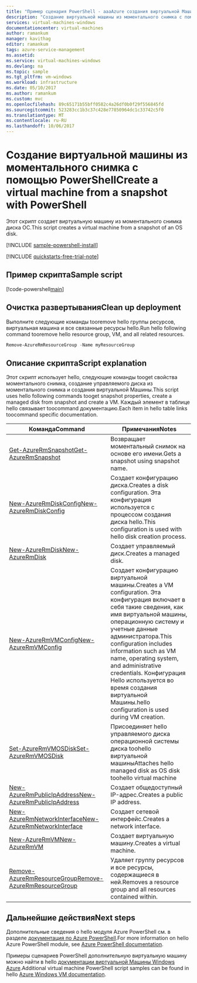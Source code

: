 ```yaml
---
title: "Пример сценария PowerShell - aaaAzure создания виртуальной Машины из моментального снимка | Документы Microsoft"
description: "Создание виртуальной машины из моментального снимка с помощью сценария Azure PowerShell."
services: virtual-machines-windows
documentationcenter: virtual-machines
author: ramankum
manager: kavithag
editor: ramankum
tags: azure-service-management
ms.assetid: 
ms.service: virtual-machines-windows
ms.devlang: na
ms.topic: sample
ms.tgt_pltfrm: vm-windows
ms.workload: infrastructure
ms.date: 05/10/2017
ms.author: ramankum
ms.custom: mvc
ms.openlocfilehash: 89c65171b55bff0582c4a26df0b0f29f556845fd
ms.sourcegitcommit: 523283cc1b3c37c428e77850964dc1c33742c5f0
ms.translationtype: MT
ms.contentlocale: ru-RU
ms.lasthandoff: 10/06/2017
---
```

# <a name="create-a-virtual-machine-from-a-snapshot-with-powershell"></a><span data-ttu-id="24316-103">Создание виртуальной машины из моментального снимка с помощью PowerShell</span><span class="sxs-lookup"><span data-stu-id="24316-103">Create a virtual machine from a snapshot with PowerShell</span></span>

<span data-ttu-id="24316-104">Этот скрипт создает виртуальную машину из моментального снимка диска ОС.</span><span class="sxs-lookup"><span data-stu-id="24316-104">This script creates a virtual machine from a snapshot of an OS disk.</span></span> 

[!INCLUDE [sample-powershell-install](../../../includes/sample-powershell-install-no-ssh.md)]

[!INCLUDE [quickstarts-free-trial-note](../../../includes/quickstarts-free-trial-note.md)]

## <a name="sample-script"></a><span data-ttu-id="24316-105">Пример скрипта</span><span class="sxs-lookup"><span data-stu-id="24316-105">Sample script</span></span>

[!code-powershell[main](../../../powershell_scripts/virtual-machine/create-vm-from-snapshot/create-vm-from-snapshot.ps1 "Create VM from managed os disk")]

## <a name="clean-up-deployment"></a><span data-ttu-id="24316-106">Очистка развертывания</span><span class="sxs-lookup"><span data-stu-id="24316-106">Clean up deployment</span></span> 

<span data-ttu-id="24316-107">Выполните следующие команды tooremove hello группы ресурсов, виртуальная машина и все связанные ресурсы hello.</span><span class="sxs-lookup"><span data-stu-id="24316-107">Run hello following command tooremove hello resource group, VM, and all related resources.</span></span>

```powershell
Remove-AzureRmResourceGroup -Name myResourceGroup
```

## <a name="script-explanation"></a><span data-ttu-id="24316-108">Описание скрипта</span><span class="sxs-lookup"><span data-stu-id="24316-108">Script explanation</span></span>

<span data-ttu-id="24316-109">Этот скрипт использует hello, следующие команды tooget свойства моментального снимка, создание управляемого диска из моментального снимка и создания виртуальной Машины.</span><span class="sxs-lookup"><span data-stu-id="24316-109">This script uses hello following commands tooget snapshot properties, create a managed disk from snapshot and create a VM.</span></span> <span data-ttu-id="24316-110">Каждый элемент в таблице hello связывает toocommand документацию.</span><span class="sxs-lookup"><span data-stu-id="24316-110">Each item in hello table links toocommand specific documentation.</span></span>

| <span data-ttu-id="24316-111">Команда</span><span class="sxs-lookup"><span data-stu-id="24316-111">Command</span></span> | <span data-ttu-id="24316-112">Примечания</span><span class="sxs-lookup"><span data-stu-id="24316-112">Notes</span></span> |
|---|---|
| [<span data-ttu-id="24316-113">Get-AzureRmSnapshot</span><span class="sxs-lookup"><span data-stu-id="24316-113">Get-AzureRmSnapshot</span></span>](/powershell/module/azurerm.compute/get-azurermsnapshot) | <span data-ttu-id="24316-114">Возвращает моментальный снимок на основе его имени.</span><span class="sxs-lookup"><span data-stu-id="24316-114">Gets a snapshot using snapshot name.</span></span> |
| [<span data-ttu-id="24316-115">New-AzureRmDiskConfig</span><span class="sxs-lookup"><span data-stu-id="24316-115">New-AzureRmDiskConfig</span></span>](/powershell/module/azurerm.compute/new-azurermdiskconfig) | <span data-ttu-id="24316-116">Создает конфигурацию диска.</span><span class="sxs-lookup"><span data-stu-id="24316-116">Creates a disk configuration.</span></span> <span data-ttu-id="24316-117">Эта конфигурация используется с процессом создания диска hello.</span><span class="sxs-lookup"><span data-stu-id="24316-117">This configuration is used with hello disk creation process.</span></span> |
| [<span data-ttu-id="24316-118">New-AzureRmDisk</span><span class="sxs-lookup"><span data-stu-id="24316-118">New-AzureRmDisk</span></span>](/powershell/module/azurerm.compute/new-azurermdisk) | <span data-ttu-id="24316-119">Создает управляемый диск.</span><span class="sxs-lookup"><span data-stu-id="24316-119">Creates a managed disk.</span></span> |
| [<span data-ttu-id="24316-120">New-AzureRmVMConfig</span><span class="sxs-lookup"><span data-stu-id="24316-120">New-AzureRmVMConfig</span></span>](/powershell/module/azurerm.compute/new-azurermvmconfig) | <span data-ttu-id="24316-121">Создает конфигурацию виртуальной машины.</span><span class="sxs-lookup"><span data-stu-id="24316-121">Creates a VM configuration.</span></span> <span data-ttu-id="24316-122">Эта конфигурация включает в себя такие сведения, как имя виртуальной машины, операционную систему и учетные данные администратора.</span><span class="sxs-lookup"><span data-stu-id="24316-122">This configuration includes information such as VM name, operating system, and administrative credentials.</span></span> <span data-ttu-id="24316-123">Конфигурация Hello используется во время создания виртуальной Машины.</span><span class="sxs-lookup"><span data-stu-id="24316-123">hello configuration is used during VM creation.</span></span> |
| [<span data-ttu-id="24316-124">Set-AzureRmVMOSDisk</span><span class="sxs-lookup"><span data-stu-id="24316-124">Set-AzureRmVMOSDisk</span></span>](/powershell/module/azurerm.compute/set-azurermvmosdisk) | <span data-ttu-id="24316-125">Присоединяет hello управляемого диска операционной системы диска toohello виртуальной машины</span><span class="sxs-lookup"><span data-stu-id="24316-125">Attaches hello managed disk as OS disk toohello virtual machine</span></span> |
| [<span data-ttu-id="24316-126">New-AzureRmPublicIpAddress</span><span class="sxs-lookup"><span data-stu-id="24316-126">New-AzureRmPublicIpAddress</span></span>](/powershell/module/azurerm.network/new-azurermpublicipaddress) | <span data-ttu-id="24316-127">Создает общедоступный IP-адрес.</span><span class="sxs-lookup"><span data-stu-id="24316-127">Creates a public IP address.</span></span> |
| [<span data-ttu-id="24316-128">New-AzureRmNetworkInterface</span><span class="sxs-lookup"><span data-stu-id="24316-128">New-AzureRmNetworkInterface</span></span>](/powershell/module/azurerm.network/new-azurermnetworkinterface) | <span data-ttu-id="24316-129">Создает сетевой интерфейс.</span><span class="sxs-lookup"><span data-stu-id="24316-129">Creates a network interface.</span></span> |
| [<span data-ttu-id="24316-130">New-AzureRmVM</span><span class="sxs-lookup"><span data-stu-id="24316-130">New-AzureRmVM</span></span>](/powershell/module/azurerm.compute/new-azurermvm) | <span data-ttu-id="24316-131">Создает виртуальную машину.</span><span class="sxs-lookup"><span data-stu-id="24316-131">Creates a virtual machine.</span></span> |
|[<span data-ttu-id="24316-132">Remove-AzureRmResourceGroup</span><span class="sxs-lookup"><span data-stu-id="24316-132">Remove-AzureRmResourceGroup</span></span>](/powershell/module/azurerm.resources/remove-azurermresourcegroup) | <span data-ttu-id="24316-133">Удаляет группу ресурсов и все ресурсы, содержащиеся в ней.</span><span class="sxs-lookup"><span data-stu-id="24316-133">Removes a resource group and all resources contained within.</span></span> |

## <a name="next-steps"></a><span data-ttu-id="24316-134">Дальнейшие действия</span><span class="sxs-lookup"><span data-stu-id="24316-134">Next steps</span></span>

<span data-ttu-id="24316-135">Дополнительные сведения о hello модуля Azure PowerShell см. в разделе [документация по Azure PowerShell](/powershell/azure/overview).</span><span class="sxs-lookup"><span data-stu-id="24316-135">For more information on hello Azure PowerShell module, see [Azure PowerShell documentation](/powershell/azure/overview).</span></span>

<span data-ttu-id="24316-136">Примеры сценариев PowerShell дополнительную виртуальную машину можно найти в hello [документации виртуальной Машины Windows Azure](../windows/powershell-samples.md?toc=%2fazure%2fvirtual-machines%2fwindows%2ftoc.json).</span><span class="sxs-lookup"><span data-stu-id="24316-136">Additional virtual machine PowerShell script samples can be found in hello [Azure Windows VM documentation](../windows/powershell-samples.md?toc=%2fazure%2fvirtual-machines%2fwindows%2ftoc.json).</span></span>
